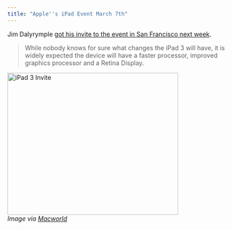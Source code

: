 ```yaml
---
title: "Apple''s iPad Event March 7th"
---
```

<p>Jim Dalyrymple <a href="http://www.loopinsight.com/2012/02/28/apple-announces-ipad-event-for-march-7-in-san-francisco/">got his invite to the event in San Francisco next week</a>.</p>
<blockquote><p>
  While nobody knows for sure what changes the iPad 3 will have, it is widely expected the device will have a faster processor, improved graphics processor and a Retina Display.
</p></blockquote>
<p><img src="https://chrisenns.com/wp-content/uploads/2012/02/ipadinvite.jpg" alt="iPad 3 Invite" title="iPad 3 Invite" width="386" height="321" class="aligncenter size-full wp-image-20128" /><br />
<em>Image via <a href="http://www.macworld.com/article/165595/2012/02/apple_sets_media_event_for_10_a_m_pt_march_7.html">Macworld</a></em></p>
